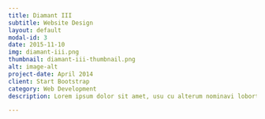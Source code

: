 ```yaml
---
title: Diamant III
subtitle: Website Design
layout: default
modal-id: 3
date: 2015-11-10
img: diamant-iii.png
thumbnail: diamant-iii-thumbnail.png
alt: image-alt
project-date: April 2014
client: Start Bootstrap
category: Web Development
description: Lorem ipsum dolor sit amet, usu cu alterum nominavi lobortis. At duo novum diceret. Tantas apeirian vix et, usu sanctus postulant inciderint ut, populo diceret necessitatibus in vim. Cu eum dicam feugiat noluisse.

---
```

